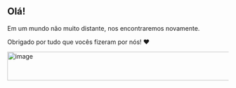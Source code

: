 ## Olá!

Em um mundo não muito distante, nos encontraremos novamente.

Obrigado por tudo que vocês fizeram por nós! ❤️

<img width="642" height="66" alt="image" src="https://github.com/user-attachments/assets/f7c4f5c8-517e-4c1e-b92c-eea6388d14ea" />


<!--

**Here are some ideas to get you started:**

🙋‍♀️ A short introduction - what is your organization all about?
🌈 Contribution guidelines - how can the community get involved?
👩‍💻 Useful resources - where can the community find your docs? Is there anything else the community should know?
🍿 Fun facts - what does your team eat for breakfast?
🧙 Remember, you can do mighty things with the power of [Markdown](https://docs.github.com/github/writing-on-github/getting-started-with-writing-and-formatting-on-github/basic-writing-and-formatting-syntax)
-->
